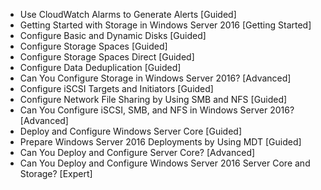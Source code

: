 - Use CloudWatch Alarms to Generate Alerts [Guided]
- Getting Started with Storage in Windows Server 2016 [Getting Started]
- Configure Basic and Dynamic Disks [Guided]
- Configure Storage Spaces [Guided]
- Configure Storage Spaces Direct [Guided]
- Configure Data Deduplication [Guided]
- Can You Configure Storage in Windows Server 2016? [Advanced]
- Configure iSCSI Targets and Initiators [Guided]
- Configure Network File Sharing by Using SMB and NFS [Guided]
- Can You Configure iSCSI, SMB, and NFS in Windows Server 2016? [Advanced]
- Deploy and Configure Windows Server Core [Guided]
- Prepare Windows Server 2016 Deployments by Using MDT [Guided]
- Can You Deploy and Configure Server Core? [Advanced]
- Can You Deploy and Configure Windows Server 2016 Server Core and Storage? [Expert]

